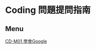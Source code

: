# Coding 問題提問指南

## Menu
[CD-M01 學會Google](http://localhost:8080/Technological-Exchange-Guide/Coding/must_learn.html#cd-m01-學會google)